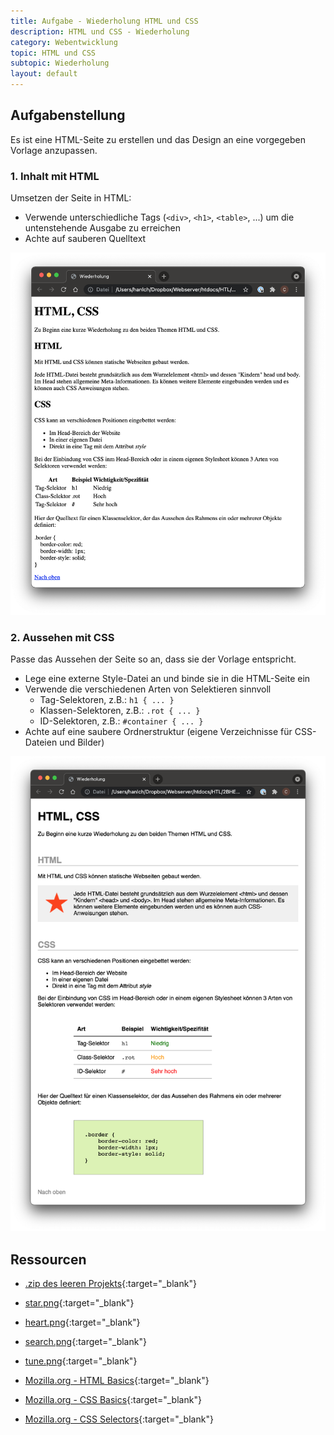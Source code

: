 ```yaml
---
title: Aufgabe - Wiederholung HTML und CSS
description: HTML und CSS - Wiederholung
category: Webentwicklung
topic: HTML und CSS
subtopic: Wiederholung
layout: default
---
```


## Aufgabenstellung

Es ist eine HTML-Seite zu erstellen und das Design an eine vorgegeben Vorlage anzupassen.

### 1. Inhalt mit HTML

Umsetzen der Seite in HTML:
* Verwende unterschiedliche Tags (`<div>`, `<h1>`, `<table>`, ...) um die untenstehende Ausgabe zu erreichen
* Achte auf sauberen Quelltext

![HTML-Seite](./img/recap_html.png)


### 2. Aussehen mit CSS

Passe das Aussehen der Seite so an, dass sie der Vorlage entspricht.

* Lege eine externe Style-Datei an und binde sie in die HTML-Seite ein
* Verwende die verschiedenen Arten von Selektieren sinnvoll
  - Tag-Selektoren, z.B.: `h1 { ... }`
  - Klassen-Selektoren, z.B.: `.rot { ... }`
  - ID-Selektoren, z.B.: `#container { ... }`
* Achte auf eine saubere Ordnerstruktur (eigene Verzeichnisse für CSS-Dateien und Bilder)


![CSS-Seite](./img/recap_css.png)

## Ressourcen

* [.zip des leeren Projekts](./assets/recap_html_empty.zip){:target="_blank"}
* [star.png](./assets/star.png){:target="_blank"}
* [heart.png](./assets/heart.png){:target="_blank"}
* [search.png](./assets/search.png){:target="_blank"}
* [tune.png](./assets/tune.png){:target="_blank"}

* [Mozilla.org - HTML Basics](https://developer.mozilla.org/en-US/docs/Learn/Getting_started_with_the_web/HTML_basics){:target="_blank"}
* [Mozilla.org - CSS Basics](https://developer.mozilla.org/en-US/docs/Learn/Getting_started_with_the_web/CSS_basics){:target="_blank"}
* [Mozilla.org  - CSS Selectors](https://developer.mozilla.org/de/docs/Web/CSS/CSS_Selectors){:target="_blank"}